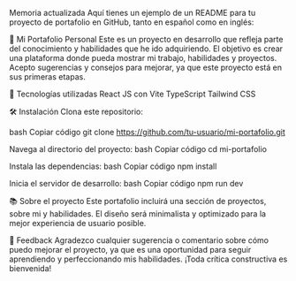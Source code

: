 
Memoria actualizada
Aquí tienes un ejemplo de un README para tu proyecto de portafolio en GitHub, tanto en español como en inglés:

🌟 Mi Portafolio Personal
Este es un proyecto en desarrollo que refleja parte del conocimiento y habilidades que he ido adquiriendo. El objetivo es crear una plataforma donde pueda mostrar mi trabajo, habilidades y proyectos. Acepto sugerencias y consejos para mejorar, ya que este proyecto está en sus primeras etapas.

🚀 Tecnologías utilizadas
React JS con Vite
TypeScript
Tailwind CSS

🛠 Instalación
Clona este repositorio:

bash
Copiar código
git clone https://github.com/tu-usuario/mi-portafolio.git

Navega al directorio del proyecto:
bash
Copiar código
cd mi-portafolio

Instala las dependencias:
bash
Copiar código
npm install

Inicia el servidor de desarrollo:
bash
Copiar código
npm run dev

📚 Sobre el proyecto
Este portafolio incluirá una sección de proyectos, sobre mi y habilidades. El diseño será minimalista y optimizado para la mejor experiencia de usuario posible.

💬 Feedback
Agradezco cualquier sugerencia o comentario sobre cómo puedo mejorar el proyecto, ya que es una oportunidad para seguir aprendiendo y perfeccionando mis habilidades. ¡Toda crítica constructiva es bienvenida!
